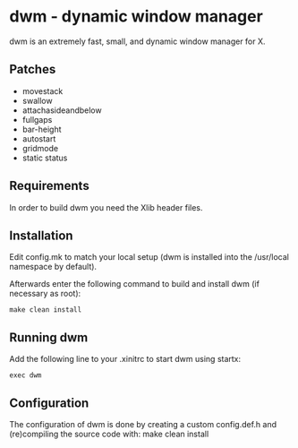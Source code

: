 dwm - dynamic window manager
============================
dwm is an extremely fast, small, and dynamic window manager for X.

Patches
-------
+ movestack
+ swallow
+ attachasideandbelow
+ fullgaps
+ bar-height
+ autostart
+ gridmode
+ static status


Requirements
------------
In order to build dwm you need the Xlib header files.


Installation
------------
Edit config.mk to match your local setup (dwm is installed into
the /usr/local namespace by default).

Afterwards enter the following command to build and install dwm (if
necessary as root):

    make clean install


Running dwm
-----------
Add the following line to your .xinitrc to start dwm using startx:

    exec dwm



Configuration
-------------
The configuration of dwm is done by creating a custom config.def.h
and (re)compiling the source code with:
    make clean install
